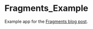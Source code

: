 Fragments_Example
=================

Example app for the [Fragments blog post](http://agiliq.com/blog/2013/01/android-fragments-101/).
